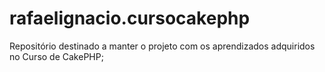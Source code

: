 rafaelignacio.cursocakephp
==========================

Repositório destinado a manter o projeto com os aprendizados adquiridos no Curso de CakePHP;